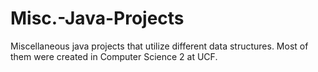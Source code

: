 # Misc.-Java-Projects
Miscellaneous java projects that utilize different data structures. Most of them were created in Computer Science 2 at UCF.
